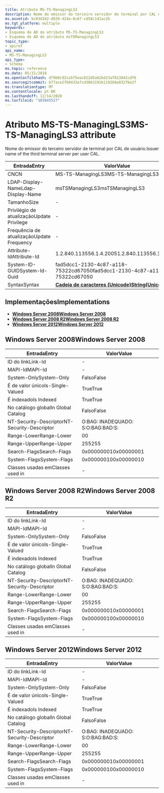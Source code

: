 ```yaml
---
title: Atributo MS-TS-ManagingLS3
description: Nome do emissor do terceiro servidor de terminal por CAL de usuário.
ms.assetid: bc03d162-d039-424a-8c67-cd58c1d1ac2b
ms.tgt_platform: multiple
keywords:
- Esquema de AD do atributo MS-TS-ManagingLS3
- Esquema de AD do atributo msTSManagingLS3
topic_type:
- apiref
api_name:
- MS-TS-ManagingLS3
api_type:
- Schema
ms.topic: reference
ms.date: 05/31/2018
ms.openlocfilehash: df9b0c92ca5f5eac822d5a62bd23af813842cdf6
ms.sourcegitcommit: b77ace27b0432e7cd3863191b11926be032fbe2f
ms.translationtype: MT
ms.contentlocale: pt-BR
ms.lasthandoff: 12/14/2020
ms.locfileid: "103645527"
---
```

# <a name="ms-ts-managingls3-attribute"></a><span data-ttu-id="16dea-105">Atributo MS-TS-ManagingLS3</span><span class="sxs-lookup"><span data-stu-id="16dea-105">MS-TS-ManagingLS3 attribute</span></span>

<span data-ttu-id="16dea-106">Nome do emissor do terceiro servidor de terminal por CAL de usuário.</span><span class="sxs-lookup"><span data-stu-id="16dea-106">Issuer name of the third terminal server per user CAL.</span></span>



| <span data-ttu-id="16dea-107">Entrada</span><span class="sxs-lookup"><span data-stu-id="16dea-107">Entry</span></span> | <span data-ttu-id="16dea-108">Valor</span><span class="sxs-lookup"><span data-stu-id="16dea-108">Value</span></span> |
|-------------------|---------------------------------------------|
| <span data-ttu-id="16dea-109">CN</span><span class="sxs-lookup"><span data-stu-id="16dea-109">CN</span></span>                | <span data-ttu-id="16dea-110">MS-TS-ManagingLS3</span><span class="sxs-lookup"><span data-stu-id="16dea-110">MS-TS-ManagingLS3</span></span>                           |
| <span data-ttu-id="16dea-111">LDAP-Display-Name</span><span class="sxs-lookup"><span data-stu-id="16dea-111">Ldap-Display-Name</span></span> | <span data-ttu-id="16dea-112">msTSManagingLS3</span><span class="sxs-lookup"><span data-stu-id="16dea-112">msTSManagingLS3</span></span>                             |
| <span data-ttu-id="16dea-113">Tamanho</span><span class="sxs-lookup"><span data-stu-id="16dea-113">Size</span></span>              | \-                                          |
| <span data-ttu-id="16dea-114">Privilégio de atualização</span><span class="sxs-lookup"><span data-stu-id="16dea-114">Update Privilege</span></span>  | \-                                          |
| <span data-ttu-id="16dea-115">Frequência de atualização</span><span class="sxs-lookup"><span data-stu-id="16dea-115">Update Frequency</span></span>  | \-                                          |
| <span data-ttu-id="16dea-116">Attribute-Id</span><span class="sxs-lookup"><span data-stu-id="16dea-116">Attribute-Id</span></span>      | <span data-ttu-id="16dea-117">1.2.840.113556.1.4.2005</span><span class="sxs-lookup"><span data-stu-id="16dea-117">1.2.840.113556.1.4.2005</span></span>                     |
| <span data-ttu-id="16dea-118">System-ID-GUID</span><span class="sxs-lookup"><span data-stu-id="16dea-118">System-Id-Guid</span></span>    | <span data-ttu-id="16dea-119">fad5dcc1-2130-4c87-a118-75322cd67050</span><span class="sxs-lookup"><span data-stu-id="16dea-119">fad5dcc1-2130-4c87-a118-75322cd67050</span></span>        |
| <span data-ttu-id="16dea-120">Syntax</span><span class="sxs-lookup"><span data-stu-id="16dea-120">Syntax</span></span>            | [<span data-ttu-id="16dea-121">**Cadeia de caracteres (Unicode)**</span><span class="sxs-lookup"><span data-stu-id="16dea-121">**String(Unicode)**</span></span>](s-string-unicode.md) |



## <a name="implementations"></a><span data-ttu-id="16dea-122">Implementações</span><span class="sxs-lookup"><span data-stu-id="16dea-122">Implementations</span></span>

-   [<span data-ttu-id="16dea-123">**Windows Server 2008**</span><span class="sxs-lookup"><span data-stu-id="16dea-123">**Windows Server 2008**</span></span>](#windows-server-2008)
-   [<span data-ttu-id="16dea-124">**Windows Server 2008 R2**</span><span class="sxs-lookup"><span data-stu-id="16dea-124">**Windows Server 2008 R2**</span></span>](#windows-server-2008-r2)
-   [<span data-ttu-id="16dea-125">**Windows Server 2012**</span><span class="sxs-lookup"><span data-stu-id="16dea-125">**Windows Server 2012**</span></span>](#windows-server-2012)

## <a name="windows-server-2008"></a><span data-ttu-id="16dea-126">Windows Server 2008</span><span class="sxs-lookup"><span data-stu-id="16dea-126">Windows Server 2008</span></span>



| <span data-ttu-id="16dea-127">Entrada</span><span class="sxs-lookup"><span data-stu-id="16dea-127">Entry</span></span> | <span data-ttu-id="16dea-128">Valor</span><span class="sxs-lookup"><span data-stu-id="16dea-128">Value</span></span> |
|------------------------|--------------|
| <span data-ttu-id="16dea-129">ID do link</span><span class="sxs-lookup"><span data-stu-id="16dea-129">Link-Id</span></span>                | \-           |
| <span data-ttu-id="16dea-130">MAPI-Id</span><span class="sxs-lookup"><span data-stu-id="16dea-130">MAPI-Id</span></span>                | \-           |
| <span data-ttu-id="16dea-131">System-Only</span><span class="sxs-lookup"><span data-stu-id="16dea-131">System-Only</span></span>            | <span data-ttu-id="16dea-132">Falso</span><span class="sxs-lookup"><span data-stu-id="16dea-132">False</span></span>        |
| <span data-ttu-id="16dea-133">É de valor único</span><span class="sxs-lookup"><span data-stu-id="16dea-133">Is-Single-Valued</span></span>       | <span data-ttu-id="16dea-134">True</span><span class="sxs-lookup"><span data-stu-id="16dea-134">True</span></span>         |
| <span data-ttu-id="16dea-135">É indexado</span><span class="sxs-lookup"><span data-stu-id="16dea-135">Is Indexed</span></span>             | <span data-ttu-id="16dea-136">True</span><span class="sxs-lookup"><span data-stu-id="16dea-136">True</span></span>         |
| <span data-ttu-id="16dea-137">No catálogo global</span><span class="sxs-lookup"><span data-stu-id="16dea-137">In Global Catalog</span></span>      | <span data-ttu-id="16dea-138">Falso</span><span class="sxs-lookup"><span data-stu-id="16dea-138">False</span></span>        |
| <span data-ttu-id="16dea-139">NT-Security-Descriptor</span><span class="sxs-lookup"><span data-stu-id="16dea-139">NT-Security-Descriptor</span></span> | <span data-ttu-id="16dea-140">O:BAG: INADEQUADO: S:</span><span class="sxs-lookup"><span data-stu-id="16dea-140">O:BAG:BAD:S:</span></span> |
| <span data-ttu-id="16dea-141">Range-Lower</span><span class="sxs-lookup"><span data-stu-id="16dea-141">Range-Lower</span></span>            | <span data-ttu-id="16dea-142">0</span><span class="sxs-lookup"><span data-stu-id="16dea-142">0</span></span>            |
| <span data-ttu-id="16dea-143">Range-Upper</span><span class="sxs-lookup"><span data-stu-id="16dea-143">Range-Upper</span></span>            | <span data-ttu-id="16dea-144">255</span><span class="sxs-lookup"><span data-stu-id="16dea-144">255</span></span>          |
| <span data-ttu-id="16dea-145">Search-Flags</span><span class="sxs-lookup"><span data-stu-id="16dea-145">Search-Flags</span></span>           | <span data-ttu-id="16dea-146">0x00000001</span><span class="sxs-lookup"><span data-stu-id="16dea-146">0x00000001</span></span>   |
| <span data-ttu-id="16dea-147">System-Flags</span><span class="sxs-lookup"><span data-stu-id="16dea-147">System-Flags</span></span>           | <span data-ttu-id="16dea-148">0x00000010</span><span class="sxs-lookup"><span data-stu-id="16dea-148">0x00000010</span></span>   |
| <span data-ttu-id="16dea-149">Classes usadas em</span><span class="sxs-lookup"><span data-stu-id="16dea-149">Classes used in</span></span>        | \-           |



## <a name="windows-server-2008-r2"></a><span data-ttu-id="16dea-150">Windows Server 2008 R2</span><span class="sxs-lookup"><span data-stu-id="16dea-150">Windows Server 2008 R2</span></span>



| <span data-ttu-id="16dea-151">Entrada</span><span class="sxs-lookup"><span data-stu-id="16dea-151">Entry</span></span> | <span data-ttu-id="16dea-152">Valor</span><span class="sxs-lookup"><span data-stu-id="16dea-152">Value</span></span> |
|------------------------|--------------|
| <span data-ttu-id="16dea-153">ID do link</span><span class="sxs-lookup"><span data-stu-id="16dea-153">Link-Id</span></span>                | \-           |
| <span data-ttu-id="16dea-154">MAPI-Id</span><span class="sxs-lookup"><span data-stu-id="16dea-154">MAPI-Id</span></span>                | \-           |
| <span data-ttu-id="16dea-155">System-Only</span><span class="sxs-lookup"><span data-stu-id="16dea-155">System-Only</span></span>            | <span data-ttu-id="16dea-156">Falso</span><span class="sxs-lookup"><span data-stu-id="16dea-156">False</span></span>        |
| <span data-ttu-id="16dea-157">É de valor único</span><span class="sxs-lookup"><span data-stu-id="16dea-157">Is-Single-Valued</span></span>       | <span data-ttu-id="16dea-158">True</span><span class="sxs-lookup"><span data-stu-id="16dea-158">True</span></span>         |
| <span data-ttu-id="16dea-159">É indexado</span><span class="sxs-lookup"><span data-stu-id="16dea-159">Is Indexed</span></span>             | <span data-ttu-id="16dea-160">True</span><span class="sxs-lookup"><span data-stu-id="16dea-160">True</span></span>         |
| <span data-ttu-id="16dea-161">No catálogo global</span><span class="sxs-lookup"><span data-stu-id="16dea-161">In Global Catalog</span></span>      | <span data-ttu-id="16dea-162">Falso</span><span class="sxs-lookup"><span data-stu-id="16dea-162">False</span></span>        |
| <span data-ttu-id="16dea-163">NT-Security-Descriptor</span><span class="sxs-lookup"><span data-stu-id="16dea-163">NT-Security-Descriptor</span></span> | <span data-ttu-id="16dea-164">O:BAG: INADEQUADO: S:</span><span class="sxs-lookup"><span data-stu-id="16dea-164">O:BAG:BAD:S:</span></span> |
| <span data-ttu-id="16dea-165">Range-Lower</span><span class="sxs-lookup"><span data-stu-id="16dea-165">Range-Lower</span></span>            | <span data-ttu-id="16dea-166">0</span><span class="sxs-lookup"><span data-stu-id="16dea-166">0</span></span>            |
| <span data-ttu-id="16dea-167">Range-Upper</span><span class="sxs-lookup"><span data-stu-id="16dea-167">Range-Upper</span></span>            | <span data-ttu-id="16dea-168">255</span><span class="sxs-lookup"><span data-stu-id="16dea-168">255</span></span>          |
| <span data-ttu-id="16dea-169">Search-Flags</span><span class="sxs-lookup"><span data-stu-id="16dea-169">Search-Flags</span></span>           | <span data-ttu-id="16dea-170">0x00000001</span><span class="sxs-lookup"><span data-stu-id="16dea-170">0x00000001</span></span>   |
| <span data-ttu-id="16dea-171">System-Flags</span><span class="sxs-lookup"><span data-stu-id="16dea-171">System-Flags</span></span>           | <span data-ttu-id="16dea-172">0x00000010</span><span class="sxs-lookup"><span data-stu-id="16dea-172">0x00000010</span></span>   |
| <span data-ttu-id="16dea-173">Classes usadas em</span><span class="sxs-lookup"><span data-stu-id="16dea-173">Classes used in</span></span>        | \-           |



## <a name="windows-server-2012"></a><span data-ttu-id="16dea-174">Windows Server 2012</span><span class="sxs-lookup"><span data-stu-id="16dea-174">Windows Server 2012</span></span>



| <span data-ttu-id="16dea-175">Entrada</span><span class="sxs-lookup"><span data-stu-id="16dea-175">Entry</span></span> | <span data-ttu-id="16dea-176">Valor</span><span class="sxs-lookup"><span data-stu-id="16dea-176">Value</span></span> |
|------------------------|--------------|
| <span data-ttu-id="16dea-177">ID do link</span><span class="sxs-lookup"><span data-stu-id="16dea-177">Link-Id</span></span>                | \-           |
| <span data-ttu-id="16dea-178">MAPI-Id</span><span class="sxs-lookup"><span data-stu-id="16dea-178">MAPI-Id</span></span>                | \-           |
| <span data-ttu-id="16dea-179">System-Only</span><span class="sxs-lookup"><span data-stu-id="16dea-179">System-Only</span></span>            | <span data-ttu-id="16dea-180">Falso</span><span class="sxs-lookup"><span data-stu-id="16dea-180">False</span></span>        |
| <span data-ttu-id="16dea-181">É de valor único</span><span class="sxs-lookup"><span data-stu-id="16dea-181">Is-Single-Valued</span></span>       | <span data-ttu-id="16dea-182">True</span><span class="sxs-lookup"><span data-stu-id="16dea-182">True</span></span>         |
| <span data-ttu-id="16dea-183">É indexado</span><span class="sxs-lookup"><span data-stu-id="16dea-183">Is Indexed</span></span>             | <span data-ttu-id="16dea-184">True</span><span class="sxs-lookup"><span data-stu-id="16dea-184">True</span></span>         |
| <span data-ttu-id="16dea-185">No catálogo global</span><span class="sxs-lookup"><span data-stu-id="16dea-185">In Global Catalog</span></span>      | <span data-ttu-id="16dea-186">Falso</span><span class="sxs-lookup"><span data-stu-id="16dea-186">False</span></span>        |
| <span data-ttu-id="16dea-187">NT-Security-Descriptor</span><span class="sxs-lookup"><span data-stu-id="16dea-187">NT-Security-Descriptor</span></span> | <span data-ttu-id="16dea-188">O:BAG: INADEQUADO: S:</span><span class="sxs-lookup"><span data-stu-id="16dea-188">O:BAG:BAD:S:</span></span> |
| <span data-ttu-id="16dea-189">Range-Lower</span><span class="sxs-lookup"><span data-stu-id="16dea-189">Range-Lower</span></span>            | <span data-ttu-id="16dea-190">0</span><span class="sxs-lookup"><span data-stu-id="16dea-190">0</span></span>            |
| <span data-ttu-id="16dea-191">Range-Upper</span><span class="sxs-lookup"><span data-stu-id="16dea-191">Range-Upper</span></span>            | <span data-ttu-id="16dea-192">255</span><span class="sxs-lookup"><span data-stu-id="16dea-192">255</span></span>          |
| <span data-ttu-id="16dea-193">Search-Flags</span><span class="sxs-lookup"><span data-stu-id="16dea-193">Search-Flags</span></span>           | <span data-ttu-id="16dea-194">0x00000001</span><span class="sxs-lookup"><span data-stu-id="16dea-194">0x00000001</span></span>   |
| <span data-ttu-id="16dea-195">System-Flags</span><span class="sxs-lookup"><span data-stu-id="16dea-195">System-Flags</span></span>           | <span data-ttu-id="16dea-196">0x00000010</span><span class="sxs-lookup"><span data-stu-id="16dea-196">0x00000010</span></span>   |
| <span data-ttu-id="16dea-197">Classes usadas em</span><span class="sxs-lookup"><span data-stu-id="16dea-197">Classes used in</span></span>        | \-           |



 

 




